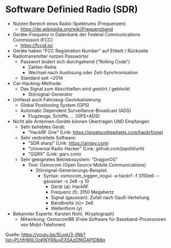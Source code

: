 # Software Definied Radio (SDR)
- Nutzen Bereich eines Radio-Spektrums (Frequenzen)
	- https://de.wikipedia.org/wiki/Frequenzband
- Geräte-Frequenz in Datenbank der Federal Communications Commission (FCC)
	- https://fccid.io/
- Geräte haben "FCC Registration Number" auf Etikett / Rückseite
- Radiotransmitter nutzen Passwörter
	- Passwort ändert sich durchgehend ("Rolling Code")
		- Zahlen-Reihe
		- Wechsel nach Auslösung oder Zeit-Synchronisation
	- Standard seit ~2014
- Car-Hacking-Methode:
	- Das Signal zum Abschließen wird gestört / geblockt
		- Störsignal-Generator
- Umfasst auch Fahrzeug-Geolokalisierung
	- Global Positioning System (GPS)
	- Automatic Dependent Surveillance-Broadcast (ADS)
		- Flugzeuge, Schiffe, ... (GPS+ADS)
- Nicht alle Antennen-Geräte können Übertragen UND Empfangen
	- Sehr beliebtes Gerät:
		- "HackRF One" (Link: https://greatscottgadgets.com/hackrf/one)
	- Sehr verbreitete Software:
		- "SDR sharp" (Link: https://airspy.com)
		- "Universal Radio Hacker" (Link: github.com/jopohl/urh)
		- "GQRX" (Link: gqrx.com)
	- Sehr geeignetes Betriebssystem: "DragonOS"
		- Tool: Osmocom (Open Source Mobile Communications)
			- Störsignal-Generierungs-Beispiel:
				- Syntax: osmocom_siggen_nogui -a hackrf -f 3150e6 --gaussian -x 2e6 -y 10
					- Gerät (a): HackRF
					- Frequenz (f): 3150 Megahertz
					- Signal (gaussian): Zufall nach Gauß-Verteilung
					- Bandbreite (x)= 2e6
					- Wellenform (y)
- Bekannter Experte: Karsten Nohl, (Kryptograph)
	- Mitwirkung: OsmocomBB (Freie Software für Baseband-Prozessoren von Mobil-Telefonen)

Quelle: https://youtu.be/5LvqU3-iINk?list=PLhfrWIlLOoKNYR8uvEXSAzDfKGAPIDB8q